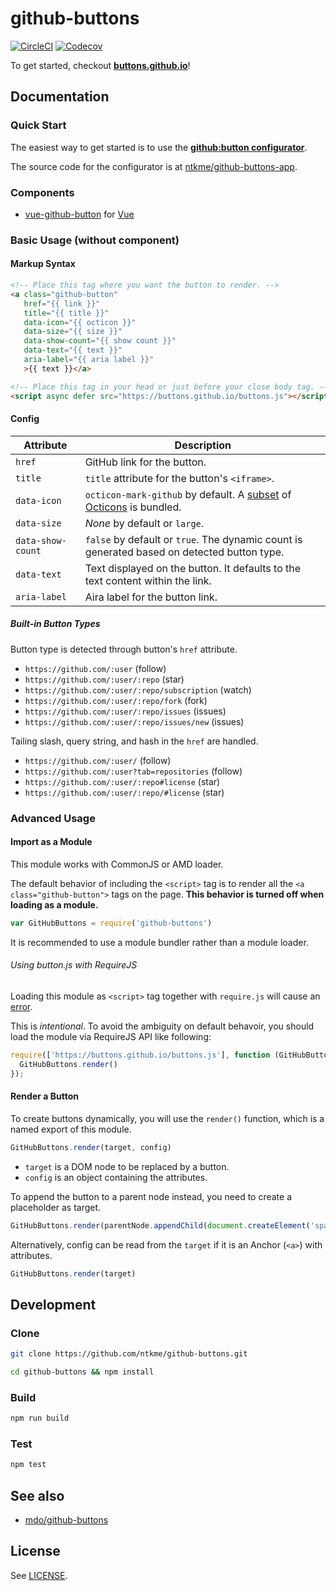 github-buttons
==============

[![CircleCI](https://img.shields.io/circleci/project/github/ntkme/github-buttons.svg)](https://circleci.com/gh/ntkme/github-buttons)
[![Codecov](https://img.shields.io/codecov/c/github/ntkme/github-buttons.svg)](https://codecov.io/gh/ntkme/github-buttons)


To get started, checkout **[buttons.github.io](https://buttons.github.io)**!  

Documentation
-------------

### Quick Start

The easiest way to get started is to use the **[github:button configurator](https://buttons.github.io)**.

The source code for the configurator is at [ntkme/github-buttons-app](https://github.com/ntkme/github-buttons-app).

### Components

- [vue-github-button](https://github.com/ntkme/vue-github-button) for [Vue](https://vuejs.org)

### Basic Usage (without component)

#### Markup Syntax

``` html
<!-- Place this tag where you want the button to render. -->
<a class="github-button"
   href="{{ link }}"
   title="{{ title }}"
   data-icon="{{ octicon }}"
   data-size="{{ size }}"
   data-show-count="{{ show count }}"
   data-text="{{ text }}"
   aria-label="{{ aria label }}"
   >{{ text }}</a>
```

``` html
<!-- Place this tag in your head or just before your close body tag. -->
<script async defer src="https://buttons.github.io/buttons.js"></script>
```

#### Config

| Attribute         | Description                                                                                                           |
| ---------         | -----------                                                                                                           |
| `href`            | GitHub link for the button.                                                                                           |
| `title`           | `title` attribute for the button's `<iframe>`.                                                                        |
| `data-icon`       | `octicon-mark-github` by default. A [subset](rollup.config.js) of [Octicons](https://octicons.github.com) is bundled. |
| `data-size`       | _None_ by default or `large`.                                                                                         |
| `data-show-count` | `false` by default or `true`. The dynamic count is generated based on detected button type.                           |
| `data-text`       | Text displayed on the button. It defaults to the text content within the link.                                        |
| `aria-label`      | Aira label for the button link.                                                                                       |

##### Built-in Button Types

Button type is detected through button's `href` attribute.

- `https://github.com/:user` (follow)
- `https://github.com/:user/:repo` (star)
- `https://github.com/:user/:repo/subscription` (watch)
- `https://github.com/:user/:repo/fork` (fork)
- `https://github.com/:user/:repo/issues` (issues)
- `https://github.com/:user/:repo/issues/new` (issues)

Tailing slash, query string, and hash in the `href` are handled.

- `https://github.com/:user/` (follow)
- `https://github.com/:user?tab=repositories` (follow)
- `https://github.com/:user/:repo#license` (star)
- `https://github.com/:user/:repo/#license` (star)

### Advanced Usage

#### Import as a Module

This module works with CommonJS or AMD loader.

The default behavior of including the `<script>` tag is to render all the `<a class="github-button">` tags on the page. **This behavior is turned off when loading as a module.**

``` javascript
var GitHubButtons = require('github-buttons')
```

It is recommended to use a module bundler rather than a module loader.

###### Using button.js with RequireJS

Loading this module as `<script>` tag together with `require.js` will cause an [error](https://github.com/ntkme/github-buttons/issues/31).

This is _intentional_. To avoid the ambiguity on default behavoir, you should load the module via RequireJS API like following:

``` javascript
require(['https://buttons.github.io/buttons.js'], function (GitHubButtons) {
  GitHubButtons.render()
});
```

#### Render a Button

To create buttons dynamically, you will use the `render()` function, which is a named export of this module.

``` javascript
GitHubButtons.render(target, config)
```

- `target` is a DOM node to be replaced by a button.
- `config` is an object containing the attributes.

To append the button to a parent node instead, you need to create a placeholder as target.

``` javascript
GitHubButtons.render(parentNode.appendChild(document.createElement('span')), config)
```

Alternatively, config can be read from the `target` if it is an Anchor (`<a>`) with attributes. 

``` javascript
GitHubButtons.render(target)
```




Development
-----------

### Clone

``` sh
git clone https://github.com/ntkme/github-buttons.git
```

``` sh
cd github-buttons && npm install
```

### Build

``` sh
npm run build
```

### Test

``` sh
npm test
```



See also
--------

- [mdo/github-buttons](https://ghbtns.com)



License
-------

See [LICENSE](LICENSE).
